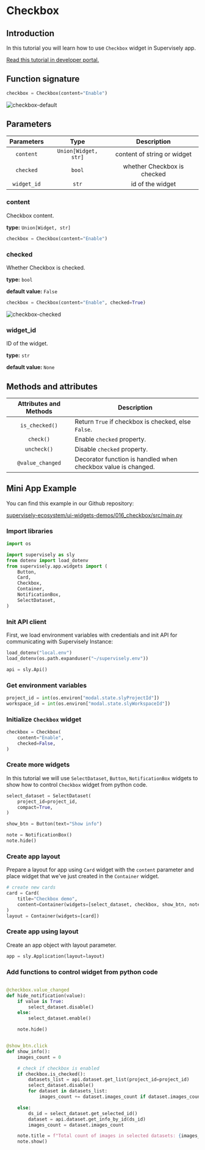# Checkbox

## Introduction

In this tutorial you will learn how to use `Checkbox` widget in Supervisely app.

[Read this tutorial in developer portal.](https://developer.supervise.ly/app-development/apps-with-gui/checkbox)

## Function signature

```python
checkbox = Checkbox(content="Enable")
```

![checkbox-default](https://user-images.githubusercontent.com/79905215/218074113-182c113e-5ac4-47ce-96b2-ace63dc59564.png)

## Parameters

| Parameters  |         Type         |         Description         |
| :---------: | :------------------: | :-------------------------: |
|  `content`  | `Union[Widget, str]` | content of string or widget |
|  `checked`  |        `bool`        | whether Checkbox is checked |
| `widget_id` |        `str`         |      id of the widget       |

### content

Checkbox content.

**type:** `Union[Widget, str]`

```python
checkbox = Checkbox(content="Enable")
```

### checked

Whether Checkbox is checked.

**type:** `bool`

**default value:** `False`

```python
checkbox = Checkbox(content="Enable", checked=True)
```

![checkbox-checked](https://user-images.githubusercontent.com/79905215/218074377-5c0ceb1e-dc3d-4405-92e2-e3b0b0602d59.png)

### widget_id

ID of the widget.

**type:** `str`

**default value:** `None`

## Methods and attributes

| Attributes and Methods | Description                                                   |
| :--------------------: | ------------------------------------------------------------- |
|     `is_checked()`     | Return `True` if checkbox is checked, else `False`.           |
|       `check()`        | Enable `checked` property.                                    |
|      `uncheck()`       | Disable `checked` property.                                   |
|    `@value_changed`    | Decorator function is handled when checkbox value is changed. |


## Mini App Example

You can find this example in our Github repository:

[supervisely-ecosystem/ui-widgets-demos/016_checkbox/src/main.py](https://github.com/supervisely-ecosystem/ui-widgets-demos/blob/master/016_checkbox/src/main.py)

### Import libraries

```python
import os

import supervisely as sly
from dotenv import load_dotenv
from supervisely.app.widgets import (
    Button,
    Card,
    Checkbox,
    Container,
    NotificationBox,
    SelectDataset,
)
```

### Init API client

First, we load environment variables with credentials and init API for communicating with Supervisely Instance:

```python
load_dotenv("local.env")
load_dotenv(os.path.expanduser("~/supervisely.env"))

api = sly.Api()
```

### Get environment variables

```python
project_id = int(os.environ["modal.state.slyProjectId"])
workspace_id = int(os.environ["modal.state.slyWorkspaceId"])
```

### Initialize `Checkbox` widget

```python
checkbox = Checkbox(
    content="Enable",
    checked=False,
)
```

### Create more widgets

In this tutorial we will use `SelectDataset`, `Button`, `NotificationBox` widgets to show how to control `Checkbox` widget from python code.

```python
select_dataset = SelectDataset(
    project_id=project_id,
    compact=True,
)

show_btn = Button(text="Show info")

note = NotificationBox()
note.hide()
```

### Create app layout

Prepare a layout for app using `Card` widget with the `content` parameter and place widget that we've just created in the `Container` widget.

```python
# create new cards
card = Card(
    title="Checkbox demo",
    content=Container(widgets=[select_dataset, checkbox, show_btn, note]),
)
layout = Container(widgets=[card])
```

### Create app using layout

Create an app object with layout parameter.

```python
app = sly.Application(layout=layout)
```

### Add functions to control widget from python code

```python

@checkbox.value_changed
def hide_notification(value):
    if value is True:
        select_dataset.disable()
    else:
        select_dataset.enable()

    note.hide()


@show_btn.click
def show_info():
    images_count = 0

    # check if checkbox is enabled
    if checkbox.is_checked():
        datasets_list = api.dataset.get_list(project_id=project_id)
        select_dataset.disable()
        for dataset in datasets_list:
            images_count += dataset.images_count if dataset.images_count is not None else 0

    else:
        ds_id = select_dataset.get_selected_id()
        dataset = api.dataset.get_info_by_id(ds_id)
        images_count = dataset.images_count

    note.title = f"Total count of images in selected datasets: {images_count}."
    note.show()
```

<figure><img src="https://user-images.githubusercontent.com/79905215/218137018-56ad2e50-aee0-4c84-aafd-d510af804bc7.gif" alt=""><figcaption><p> </p></figcaption></figure>